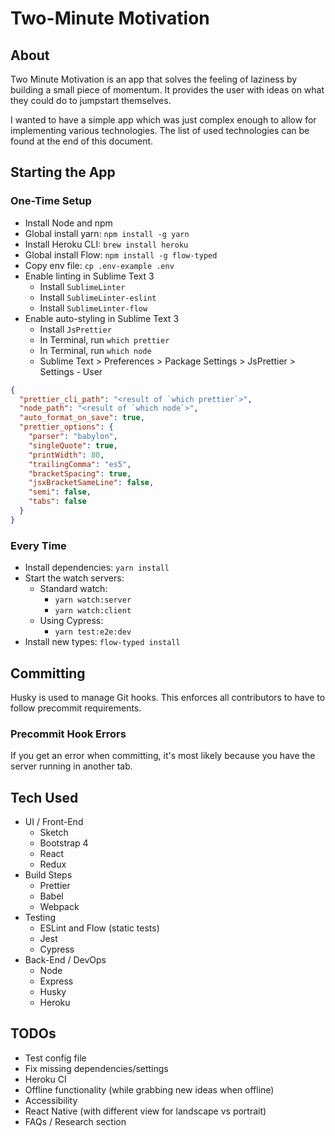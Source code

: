 # Two-Minute Motivation

## About

Two Minute Motivation is an app that solves the feeling of laziness by building a small piece of momentum. It provides the user with ideas on what they could do to jumpstart themselves.

I wanted to have a simple app which was just complex enough to allow for implementing various technologies. The list of used technologies can be found at the end of this document.

## Starting the App

### One-Time Setup

- Install Node and npm
- Global install yarn: `npm install -g yarn`
- Install Heroku CLI: `brew install heroku`
- Global install Flow: `npm install -g flow-typed`
- Copy env file: `cp .env-example .env`
- Enable linting in Sublime Text 3
  - Install `SublimeLinter`
  - Install `SublimeLinter-eslint`
  - Install `SublimeLinter-flow`
- Enable auto-styling in Sublime Text 3
  - Install `JsPrettier`
  - In Terminal, run `which prettier`
  - In Terminal, run `which node`
  - Sublime Text > Preferences > Package Settings > JsPrettier > Settings - User

```json
{
  "prettier_cli_path": "<result of `which prettier`>",
  "node_path": "<result of `which node`>",
  "auto_format_on_save": true,
  "prettier_options": {
    "parser": "babylon",
    "singleQuote": true,
    "printWidth": 80,
    "trailingComma": "es5",
    "bracketSpacing": true,
    "jsxBracketSameLine": false,
    "semi": false,
    "tabs": false
  }
}
```

### Every Time

- Install dependencies: `yarn install`
- Start the watch servers:
  - Standard watch:
    - `yarn watch:server`
    - `yarn watch:client`
  - Using Cypress:
    - `yarn test:e2e:dev`
- Install new types: `flow-typed install`

## Committing

Husky is used to manage Git hooks. This enforces all contributors to have to follow precommit requirements.

### Precommit Hook Errors

If you get an error when committing, it's most likely because you have the server running in another tab.

## Tech Used

- UI / Front-End
  - Sketch
  - Bootstrap 4
  - React
  - Redux
- Build Steps
  - Prettier
  - Babel
  - Webpack
- Testing
  - ESLint and Flow (static tests)
  - Jest
  - Cypress
- Back-End / DevOps
  - Node
  - Express
  - Husky
  - Heroku

## TODOs

- Test config file
- Fix missing dependencies/settings
- Heroku CI
- Offline functionality (while grabbing new ideas when offline)
- Accessibility
- React Native (with different view for landscape vs portrait)
- FAQs / Research section
